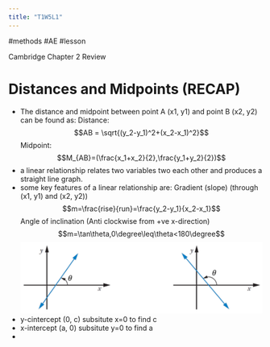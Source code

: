 ```yaml
---
title: "T1W5L1"
---
```


#methods #AE #lesson

Cambridge Chapter 2 Review

# Distances and Midpoints (RECAP)

- The distance and midpoint between point A (x1, y1) and point B (x2, y2) can be found as:
  Distance: $$AB = \sqrt{(y_2-y_1)^2+(x_2-x_1)^2}$$
  Midpoint: $$M_{AB}=(\frac{x_1+x_2}{2},\frac{y_1+y_2}{2})$$
- a linear relationship relates two variables two each other and produces a straight line graph.
- some key features of a linear relationship are:
  Gradient (slope) (through (x1, y1) and (x2, y2)) $$m=\frac{rise}{run}=\frac{y_2-y_1}{x_2-x_1}$$
  Angle of inclination (Anti clockwise from +ve x-direction) $$m=\tan\theta,0\degree\leq\theta<180\degree$$
  ![](content/notes/images/Pasted%20image%2020230228140559.png)
- y-cintercept (0, c) subsitute x=0 to find c
- x-intercept (a, 0) subsitute y=0 to find a
-
